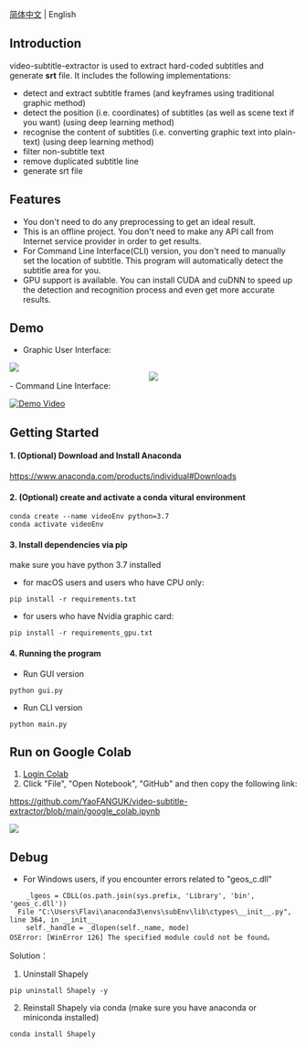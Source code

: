 [简体中文](README.md) | English

## Introduction

video-subtitle-extractor is used to extract hard-coded subtitles and generate **srt** file.  It includes the following implementations:

- detect and extract subtitle frames (and keyframes using traditional graphic method)
- detect the position (i.e. coordinates) of subtitles (as well as scene text if you want) (using deep learning method)
- recognise the content of subtitles (i.e. converting graphic text into plain-text) (using deep learning method)
- filter non-subtitle text
- remove duplicated subtitle line
- generate srt file



## Features

- You don't need to do any preprocessing to get an ideal result.
- This is an offline project. You don't need to make any API call from Internet service provider in order to get results. 
- For Command Line Interface(CLI) version, you don't need to manually set the location of subtitle. This program will automatically detect the subtitle area for you.
- GPU support is available. You can install CUDA and cuDNN to speed up the detection and recognition process and even get more accurate results.



## Demo

- Graphic User Interface:

<img src="https://z3.ax1x.com/2021/04/09/cNrA1A.png">

<div align="center">
  <img src="demo.gif"/>
</div>
- Command Line Interface: 

[![Demo Video](https://s1.ax1x.com/2020/10/05/0JWVeJ.png)](https://www.bilibili.com/video/BV1t5411h78J "Demo Video")



## Getting Started 

#### 1. (Optional) Download and Install Anaconda 

<a href="https://www.anaconda.com/products/individual">https://www.anaconda.com/products/individual#Downloads</a>

#### 2. (Optional) create and activate a conda vitural environment

```shell
conda create --name videoEnv python=3.7
conda activate videoEnv  
```

#### 3. Install dependencies via pip

make sure you have python 3.7 installed

- for macOS users and users who have CPU only: 

```shell
pip install -r requirements.txt
```

- for users who have Nvidia graphic card:

```shell
pip install -r requirements_gpu.txt
```

#### 4. Running the program

- Run GUI version

```shell
python gui.py
```

- Run CLI version

```shell    
python main.py
```



## Run on Google Colab

1. <a href="https://colab.research.google.com/" target="_blank">Login Colab</a>
2. Click "File", "Open Notebook", "GitHub" and then copy the following link:

https://github.com/YaoFANGUK/video-subtitle-extractor/blob/main/google_colab.ipynb

<img src="https://z3.ax1x.com/2021/03/30/ciG7Ps.png">   



## Debug

- For Windows users, if you encounter errors related to "geos_c.dll"

```text
    _lgeos = CDLL(os.path.join(sys.prefix, 'Library', 'bin', 'geos_c.dll'))
  File "C:\Users\Flavi\anaconda3\envs\subEnv\lib\ctypes\__init__.py", line 364, in __init__
    self._handle = _dlopen(self._name, mode)
OSError: [WinError 126] The specified module could not be found。
```

Solution：

1) Uninstall Shapely

```shell
pip uninstall Shapely -y
```

2) Reinstall Shapely via conda (make sure you have anaconda or miniconda installed)

```shell
conda install Shapely             
```

